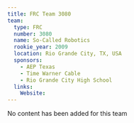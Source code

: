 ```yaml
---
title: FRC Team 3080
team:
  type: FRC
  number: 3080
  name: So-Called Robotics
  rookie_year: 2009
  location: Rio Grande City, TX, USA
  sponsors:
    - AEP Texas
    - Time Warner Cable
    - Rio Grande City High School
  links:
    Website: 
---
```

No content has been added for this team